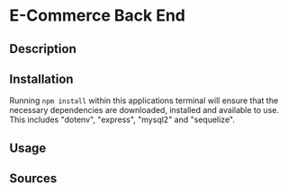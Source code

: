 # E-Commerce Back End

## Description

## Installation

Running `npm install` within this applications terminal will ensure that the necessary dependencies are downloaded, installed and available to use. This includes "dotenv", "express", "mysql2" and "sequelize".

## Usage

## Sources